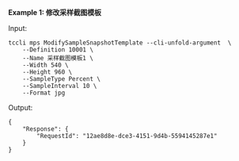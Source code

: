 **Example 1: 修改采样截图模板**



Input: 

```
tccli mps ModifySampleSnapshotTemplate --cli-unfold-argument  \
    --Definition 10001 \
    --Name 采样截图模板1 \
    --Width 540 \
    --Height 960 \
    --SampleType Percent \
    --SampleInterval 10 \
    --Format jpg
```

Output: 
```
{
    "Response": {
        "RequestId": "12ae8d8e-dce3-4151-9d4b-5594145287e1"
    }
}
```

